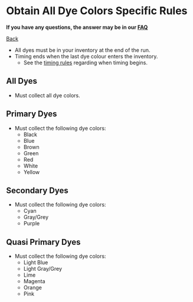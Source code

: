 # Obtain All Dye Colors Specific Rules

**If you have any questions, the answer may be in our
[FAQ](https://www.speedrun.com/mcbe/thread/vdv9t)**

[Back](../README.md)

* All dyes must be in your inventory at the end of the run.
* Timing ends when the last dye colour enters the inventory.
	- See the [timing rules](../global/README.md#timing-rules) regarding
	when timing begins.

## All Dyes

* Must collect all dye colors.

## Primary Dyes

* Must collect the following dye colors:
	- Black
	- Blue
	- Brown
	- Green
	- Red
	- White
	- Yellow

## Secondary Dyes

* Must collect the following dye colors:
	- Cyan
	- Gray/Grey
	- Purple

## Quasi Primary Dyes

* Must collect the following dye colors:
	- Light Blue
	- Light Gray/Grey
	- Lime
	- Magenta
	- Orange
	- Pink
